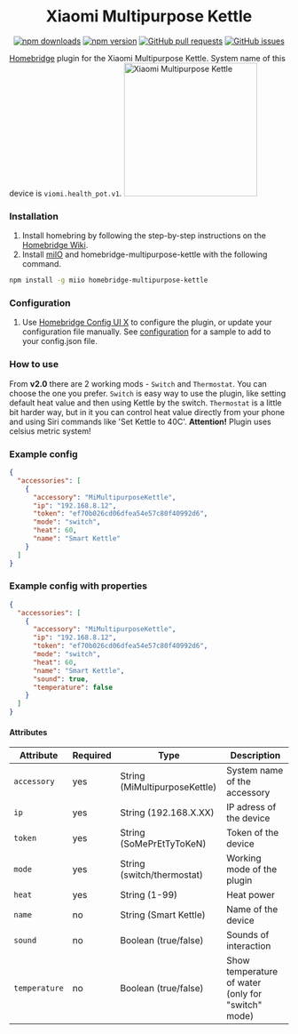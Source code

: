 <span align="center">

# Xiaomi Multipurpose Kettle

[![npm downloads](https://badgen.net/npm/dt/homebridge-multipurpose-kettle)](https://www.npmjs.com/package/homebridge-multipurpose-kettle)
[![npm version](https://badgen.net/npm/v/homebridge-multipurpose-kettle)](https://www.npmjs.com/package/homebridge-multipurpose-kettle)
[![GitHub pull requests](https://img.shields.io/github/issues-pr/ch3rn1k/homebridge-multipurpose-kettle.svg)](https://github.com/ch3rn1k/homebridge-multipurpose-kettle/pulls)
[![GitHub issues](https://img.shields.io/github/issues/ch3rn1k/homebridge-multipurpose-kettle.svg)](https://github.com/ch3rn1k/homebridge-multipurpose-kettle/issues)

</span>

[Homebridge](https://github.com/homebridge/homebridge) plugin for the Xiaomi Multipurpose Kettle. System name of this device is `viomi.health_pot.v1`.
<img src="https://i.imgur.com/WnLsZ2c.jpg" alt="Xiaomi Multipurpose Kettle" height="240">

### Installation

1. Install homebring by following the step-by-step instructions on the [Homebridge Wiki](https://github.com/homebridge/homebridge/wiki).
2. Install [miIO](https://github.com/aholstenson/miio/blob/master/README.md) and homebridge-multipurpose-kettle with the following command.

```bash
npm install -g miio homebridge-multipurpose-kettle
```

### Configuration

1. Use [Homebridge Config UI X](https://github.com/oznu/homebridge-config-ui-x) to configure the plugin, or update your configuration file manually. See [configuration](#example-config) for a sample to add to your config.json file.

### How to use

From **v2.0** there are 2 working mods - `Switch` and `Thermostat`. You can choose the one you prefer. `Switch` is easy way to use the plugin, like setting default heat value and then using Kettle by the switch. `Thermostat` is a little bit harder way, but in it you can control heat value directly from your phone and using Siri commands like 'Set Kettle to 40C'. **Attention!** Plugin uses celsius metric system!

### Example config

```json
{
  "accessories": [
    {
      "accessory": "MiMultipurposeKettle",
      "ip": "192.168.8.12",
      "token": "ef70b026cd06dfea54e57c80f40992d6",
      "mode": "switch",
      "heat": 60,
      "name": "Smart Kettle"
    }
  ]
}
```

### Example config with properties

```json
{
  "accessories": [
    {
      "accessory": "MiMultipurposeKettle",
      "ip": "192.168.8.12",
      "token": "ef70b026cd06dfea54e57c80f40992d6",
      "mode": "switch",
      "heat": 60,
      "name": "Smart Kettle",
      "sound": true,
      "temperature": false
    }
  ]
}
```

#### Attributes

| Attribute     | Required | Type                          | Description                                        |
| ------------- | -------- | ----------------------------- | -------------------------------------------------- |
| `accessory`   | yes      | String (MiMultipurposeKettle) | System name of the accessory                       |
| `ip`          | yes      | String (192.168.X.XX)         | IP adress of the device                            |
| `token`       | yes      | String (SoMePrEtTyToKeN)      | Token of the device                                |
| `mode`        | yes      | String (switch/thermostat)    | Working mode of the plugin                         |
| `heat`        | yes      | String (1-99)                 | Heat power                                         |
| `name`        | no       | String (Smart Kettle)         | Name of the device                                 |
| `sound`       | no       | Boolean (true/false)          | Sounds of interaction                              |
| `temperature` | no       | Boolean (true/false)          | Show temperature of water (only for "switch" mode) |
